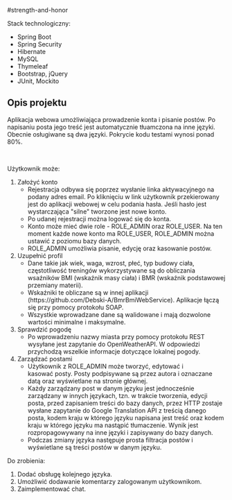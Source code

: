 #strength-and-honor

Stack technologiczny:
<ul>
    <li>Spring Boot</li>
    <li>Spring Security</li>
    <li>Hibernate</li>
    <li>MySQL</li>
    <li>Thymeleaf</li>
    <li>Bootstrap, jQuery</li>
    <li>JUnit, Mockito</li>
</ul>

<h2>Opis projektu</h2>
<p>Aplikacja webowa umożliwiająca prowadzenie konta i pisanie postów. Po napisaniu posta jego treść jest automatycznie tłuamczona na inne języki.
Obecnie osługiwane są dwa języki. Pokrycie kodu testami wynosi ponad 80%.</p><br/>

Użytkownik może:
<ol>
    <li>Założyć konto
        <ul>
            <li>Rejestracja odbywa się poprzez wysłanie linka aktywacyjnego na podany adres email. Po kliknięciu w link użytkownik
                przekierowany jest do aplikacji webowej w celu podania hasła. Jeśli hasło jest wystarczająca "silne" tworzone jest nowe konto.</li>
            <li>Po udanej rejestracji można logować się do konta.</li>
            <li>Konto może mieć dwie role - ROLE_ADMIN oraz ROLE_USER. Na ten moment każde nowe konto ma ROLE_USER, ROLE_ADMIN
                można ustawić z poziomu bazy danych.</li>
            <li>ROLE_ADMIN umożliwia pisanie, edycję oraz kasowanie postów.</li>
        </ul>
    </li>
    <li>Uzupełnić profil
        <ul>
            <li>Dane takie jak wiek, waga, wzrost, płeć, typ budowy ciała, częstotliwość treningów wykorzystywane są do obliczania
                wsaźników BMI (wskaźnik masy ciała) i BMR (wskaźnik podstawowej przemiany materii).</li>
            <li>Wskaźniki te obliczane są w innej aplikacji (https://github.com/Debski-A/BmrBmiWebService). Aplikacje łączą się przy pomocy protokołu SOAP.</li>
            <li>Wszystkie wprowadzane dane są walidowane i mają dozwolone wartości minimalne i maksymalne.</li>
        </ul>
    </li>
    <li>Sprawdzić pogodę
        <ul>
            <li>Po wprowadzeniu nazwy miasta przy pomocy protokołu REST wysyłane jest zapytanie do OpenWeatherAPI. W odpowiedzi przychodzą wszelkie informacje
                dotyczące lokalnej pogody.</li>
        </ul>
    </li>
    <li>Zarządzać postami
        <ul>
            <li>Użytkownik z ROLE_ADMIN może tworzyć, edytować i kasować posty. Posty podpisywane są przez autora i oznaczane datą oraz wyświetlane na stronie głównej.</li>
            <li>Każdy zarządzany post w danym języku jest jednocześnie zarządzany w innych językach, tzn. w trakcie tworzenia, edycji posta, przed zapisaniem treści do bazy danych,
                przez HTTP zostaje wysłane zapytanie do Google Translation API z treścią danego posta, kodem kraju w którego języku napisana jest treść oraz kodem kraju w którego
                języku ma nastąpić tłumaczenie. Wynik jest rozpropagowywany na inne języki i zapisywany do bazy danych.</li>
            <li>Podczas zmiany języka następuje prosta filtracja postów i wyświetlane są treści postów w danym języku.</li>
        </ul>
    </li>
</ol>
Do zrobienia:
<ol>
    <li>Dodać obsługę kolejnego języka.</li>
    <li>Umożliwić dodawanie komentarzy zalogowanym użytkownikom.</li>
    <li>Zaimplementować chat.</li>
</ol>
